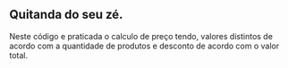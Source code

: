 ## Quitanda do seu zé.

Neste código e praticada o calculo de preço tendo, valores distintos de acordo com a quantidade de produtos e desconto de acordo com o valor total.